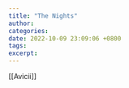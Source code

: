 ```yaml
---
title: "The Nights"
author: 
categories: 
date: 2022-10-09 23:09:06 +0800
tags: 
excerpt: 
---
```



[[Avicii]]


